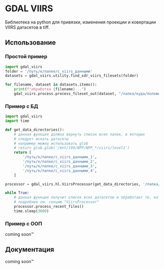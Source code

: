 # GDAL VIIRS

Библиотека на python для привязки, изменения проекции 
и ковертации VIIRS датасетов в tiff.

## Использование

### Простой пример

```python
import gdal_viirs
folder = '/путь/к/папке/с_viirs_данными'
datasets = gdal_viirs.utility.find_sdr_viirs_filesets(folder)

for filename, dataset in datasets.items():
    print(f"обработка {filename}...")
    gdal_viirs.process.process_fileset_out(dataset, "/папка/куда/положить/данные")
``` 

### Пример с БД

```python
import gdal_viirs
import time

def get_data_directories():
    # данная функция должна вернуть список всех папок, в которых 
    # следует искать датасеты
    # например можно использовать glob
    # return glob.glob('/mnt/199/NPP/NPP_*/viirs/level1')
    return [
        '/путь/к/папке/с_viirs_данными_1',
        '/путь/к/папке/с_viirs_данными_2',
        '/путь/к/папке/с_viirs_данными_3',
        '/путь/к/папке/с_viirs_данными_4',
    ]

processor = gdal_viirs.hl.ViirsProcessor(get_data_directories, '/папка/для/выходных/данных')

while True:
    # данная функция получит список всех датасетов и обработает те, которые еще не были обработаны
    # подробнее см. секцию "ViirsProcessor"
    processor.process_recent_files()
    time.sleep(3600)
```

### Пример с ООП
coming soon™

## Документация
coming soon™
